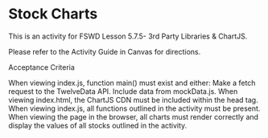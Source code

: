 # Stock Charts

This is an activity for FSWD Lesson 5.7.5- 3rd Party Libraries & ChartJS.

Please refer to the Activity Guide in Canvas for directions.

Acceptance Criteria

When viewing index.js, function main() must exist and either:
Make a fetch request to the TwelveData API.
Include data from mockData.js.
When viewing index.html, the ChartJS CDN must be included within the head tag.
When viewing index.js, all functions outlined in the activity must be present.
When viewing the page in the browser, all charts must render correctly and display the values of all stocks outlined in the activity.
